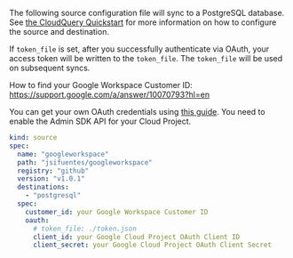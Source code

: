 The following source configuration file will sync to a PostgreSQL database. See
[the CloudQuery Quickstart](https://www.cloudquery.io/docs/quickstart) for more
information on how to configure the source and destination.

If `token_file` is set, after you successfully authenticate via OAuth, your
access token will be written to the `token_file`. The `token_file` will be used
on subsequent syncs.

How to find your Google Workspace Customer ID:
https://support.google.com/a/answer/10070793?hl=en

You can get your own OAuth credentials using
[this guide](https://developers.google.com/identity/protocols/oauth2#1.-obtain-oauth-2.0-credentials-from-the-dynamic_data.setvar.console_name-.).
You need to enable the Admin SDK API for your Cloud Project.

```yaml
kind: source
spec:
  name: "googleworkspace"
  path: "jsifuentes/googleworkspace"
  registry: "github"
  version: "v1.0.1"
  destinations:
    - "postgresql"
  spec:
    customer_id: your Google Workspace Customer ID
    oauth:
      # token_file: ./token.json
      client_id: your Google Cloud Project OAuth Client ID
      client_secret: your Google Cloud Project OAuth Client Secret
```
